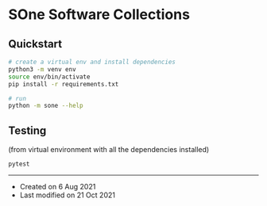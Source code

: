 # SOne Software Collections


## Quickstart

```sh
# create a virtual env and install dependencies
python3 -m venv env
source env/bin/activate
pip install -r requirements.txt

# run
python -m sone --help
```


## Testing

(from virtual environment with all the dependencies installed)

```sh
pytest
```

---

* Created on 6 Aug 2021
* Last modified on 21 Oct 2021
